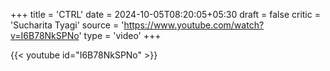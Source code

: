 +++
title = 'CTRL'
date = 2024-10-05T08:20:05+05:30
draft = false
critic = 'Sucharita Tyagi'
source = 'https://www.youtube.com/watch?v=I6B78NkSPNo'
type = 'video'
+++

{{< youtube id="I6B78NkSPNo" >}}
